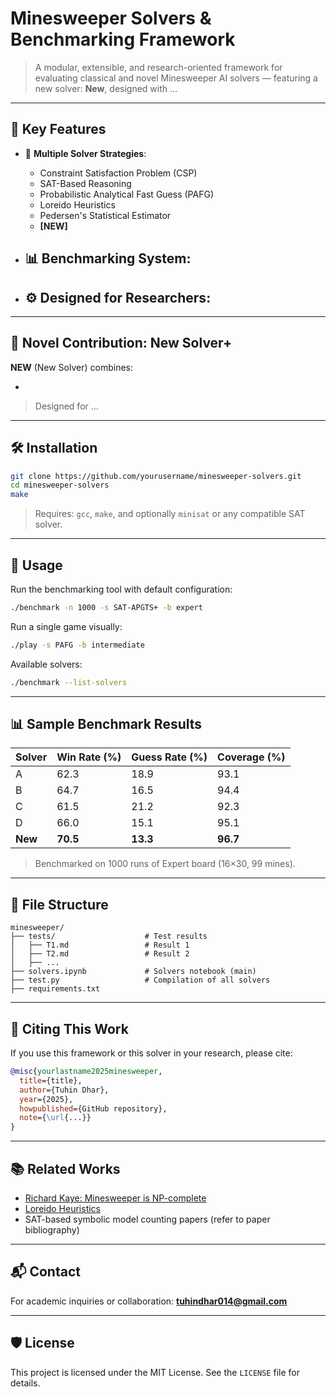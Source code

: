 # Minesweeper Solvers & Benchmarking Framework

> A modular, extensible, and research-oriented framework for evaluating classical and novel Minesweeper AI solvers — featuring a new solver: **New**, designed with ...

---

## 🧠 Key Features

- 🧩 **Multiple Solver Strategies**:
  - Constraint Satisfaction Problem (CSP)
  - SAT-Based Reasoning
  - Probabilistic Analytical Fast Guess (PAFG)
  - Loreido Heuristics
  - Pedersen's Statistical Estimator
  - **[NEW]**

- 📊 **Benchmarking System**:
  - 

- ⚙️ **Designed for Researchers**:
  - 

---

## 🧪 Novel Contribution: New Solver+

**NEW** (New Solver) combines:

- 

> Designed for ...

---

## 🛠️ Installation

```bash
git clone https://github.com/yourusername/minesweeper-solvers.git
cd minesweeper-solvers
make
````

> Requires: `gcc`, `make`, and optionally `minisat` or any compatible SAT solver.

---

## 🚀 Usage

Run the benchmarking tool with default configuration:

```bash
./benchmark -n 1000 -s SAT-APGTS+ -b expert
```

Run a single game visually:

```bash
./play -s PAFG -b intermediate
```

Available solvers:

```bash
./benchmark --list-solvers
```

---

## 📊 Sample Benchmark Results

| Solver         | Win Rate (%) | Guess Rate (%) | Coverage (%) |
| -------------- | ------------ | -------------- | ------------ |
| A           | 62.3         | 18.9           | 93.1         |
| B           | 64.7         | 16.5           | 94.4         |
| C           | 61.5         | 21.2           | 92.3         |
| D           | 66.0         | 15.1           | 95.1         |
| **New**     | **70.5**     | **13.3**       | **96.7**     |

> Benchmarked on 1000 runs of Expert board (16×30, 99 mines).

---

## 📂 File Structure

```
minesweeper/
├── tests/                    # Test results
│   ├── T1.md                 # Result 1
│   ├── T2.md                 # Result 2
│   ├── ...
├── solvers.ipynb             # Solvers notebook (main)
├── test.py                   # Compilation of all solvers
├── requirements.txt
```

---

## 📝 Citing This Work

If you use this framework or this solver in your research, please cite:

```bibtex
@misc{yourlastname2025minesweeper,
  title={title},
  author={Tuhin Dhar},
  year={2025},
  howpublished={GitHub repository},
  note={\url{...}}
}
```

---

## 📚 Related Works

* [Richard Kaye: Minesweeper is NP-complete](https://web.mat.bham.ac.uk/R.W.Kaye/minesw/ordmsw.pdf)
* [Loreido Heuristics](https://web.archive.org/web/20060309074150/http://web.mit.edu/sp.268/www/minesweeper.pdf)
* SAT-based symbolic model counting papers (refer to paper bibliography)

---

## 📬 Contact

For academic inquiries or collaboration: **[tuhindhar014@gmail.com](mailto:tuhindhar014@gmail.com)**

---

## 🛡️ License

This project is licensed under the MIT License. See the `LICENSE` file for details.

